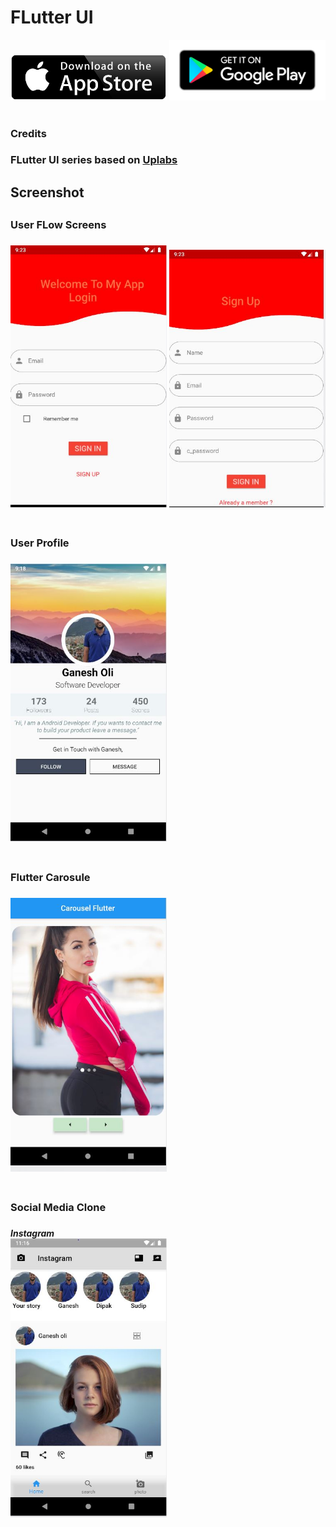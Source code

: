 # FLutter UI 
<div align="">
    <img src="/screenshots/app-store-logo.PNG" width="250px"</img> 
    <img src="/screenshots/play-store-logo.PNG" width="250px"</img> 
</div>
<br>
<h3>Credits<h3>

FLutter UI series based on <a href="https://www.uplabs.com/">Uplabs</a>

<h2>Screenshot<h2>
<h3>User FLow Screens<h3>
  
 <div align="">
    <img src="/screenshots/login.JPG" width="250px"</img> 
    <img src="/screenshots/signup.JPG" width="250px"</img> 
</div>
<br>
<h3>User Profile<h3>
 <div align="">
    <img src="/screenshots/profile.JPG" width="250px"</img> 
</div>

<br>
<h3>Flutter Carosule<h3>
 <div align="">
    <img src="/screenshots/carosulJPG.JPG" width="250px"</img> 
</div>
 <br>
 <h3>Social Media Clone<h3>
 <h5>Instagram<h>
 <div align="">
    <img src="/screenshots/instagram.JPG" width="250px"</img> 
</div>

